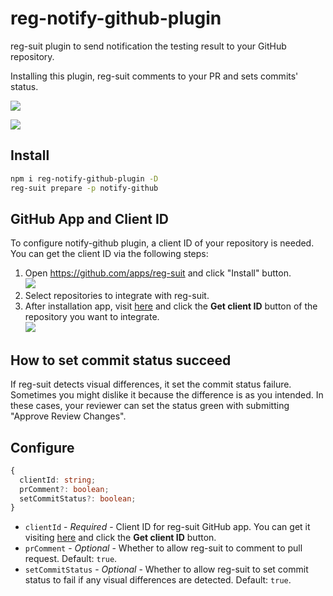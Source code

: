 # reg-notify-github-plugin

reg-suit plugin to send notification the testing result to your GitHub repository.

Installing this plugin, reg-suit comments to your PR and sets commits' status.

![](images/capt_pr_comment.png)

![](images/capt_status.png)

## Install

```sh
npm i reg-notify-github-plugin -D
reg-suit prepare -p notify-github
```

## GitHub App and Client ID

To configure notify-github plugin, a client ID of your repository is needed. You can get the client ID via the following steps:

1. Open https://github.com/apps/reg-suit and click "Install" button.  
   ![](images/capt_install_app.png)
1. Select repositories to integrate with reg-suit.
1. After installation app, visit [here](https://reg-viz.github.io/gh-app/) and click the **Get client ID** button of the repository you want to integrate.  
   ![](images/capt_client_id.png)

## How to set commit status succeed

If reg-suit detects visual differences, it set the commit status failure. Sometimes you might dislike it because the difference is as you intended. In these cases, your reviewer can set the status green with submitting "Approve Review Changes".

## Configure

```ts
{
  clientId: string;
  prComment?: boolean;
  setCommitStatus?: boolean;
}
```

- `clientId` - _Required_ - Client ID for reg-suit GitHub app. You can get it visiting [here](https://reg-viz.github.io/gh-app/) and click the **Get client ID** button.
- `prComment` - _Optional_ - Whether to allow reg-suit to comment to pull request. Default: `true`.
- `setCommitStatus` - _Optional_ - Whether to allow reg-suit to set commit status to fail if any visual differences are detected. Default: `true`.
